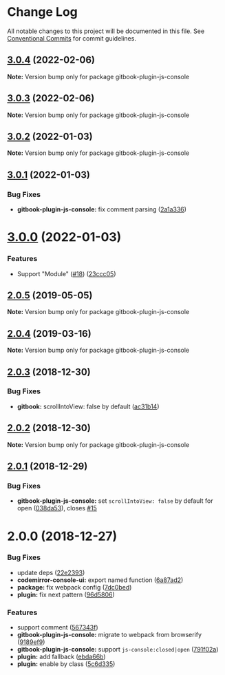 # Change Log

All notable changes to this project will be documented in this file.
See [Conventional Commits](https://conventionalcommits.org) for commit guidelines.

## [3.0.4](https://github.com/azu/gitbook-plugin-js-console/compare/v3.0.3...v3.0.4) (2022-02-06)

**Note:** Version bump only for package gitbook-plugin-js-console





## [3.0.3](https://github.com/azu/gitbook-plugin-js-console/compare/v3.0.2...v3.0.3) (2022-02-06)

**Note:** Version bump only for package gitbook-plugin-js-console





## [3.0.2](https://github.com/azu/gitbook-plugin-js-console/compare/v3.0.1...v3.0.2) (2022-01-03)

**Note:** Version bump only for package gitbook-plugin-js-console





## [3.0.1](https://github.com/azu/gitbook-plugin-js-console/compare/v3.0.0...v3.0.1) (2022-01-03)


### Bug Fixes

* **gitbook-plugin-js-console:** fix comment parsing ([2a1a336](https://github.com/azu/gitbook-plugin-js-console/commit/2a1a3366d44591dc38f17f8822f08d13a3253ceb))





# [3.0.0](https://github.com/azu/gitbook-plugin-js-console/compare/v2.0.5...v3.0.0) (2022-01-03)


### Features

* Support "Module" ([#18](https://github.com/azu/gitbook-plugin-js-console/issues/18)) ([23ccc05](https://github.com/azu/gitbook-plugin-js-console/commit/23ccc05f505f93b4f71d190a5ff1d1240e92601b))





## [2.0.5](https://github.com/azu/gitbook-plugin-js-console/compare/v2.0.4...v2.0.5) (2019-05-05)

**Note:** Version bump only for package gitbook-plugin-js-console





## [2.0.4](https://github.com/azu/gitbook-plugin-js-console/compare/v2.0.3...v2.0.4) (2019-03-16)

**Note:** Version bump only for package gitbook-plugin-js-console





## [2.0.3](https://github.com/azu/gitbook-plugin-js-console/compare/v2.0.2...v2.0.3) (2018-12-30)


### Bug Fixes

* **gitbook:** scrollIntoView: false by default ([ac31b14](https://github.com/azu/gitbook-plugin-js-console/commit/ac31b14))





## [2.0.2](https://github.com/azu/gitbook-plugin-js-console/compare/v2.0.1...v2.0.2) (2018-12-30)

**Note:** Version bump only for package gitbook-plugin-js-console





## [2.0.1](https://github.com/azu/gitbook-plugin-js-console/compare/v2.0.0...v2.0.1) (2018-12-29)


### Bug Fixes

* **gitbook-plugin-js-console:** set `scrollIntoView: false` by default for open ([038da53](https://github.com/azu/gitbook-plugin-js-console/commit/038da53)), closes [#15](https://github.com/azu/gitbook-plugin-js-console/issues/15)





# 2.0.0 (2018-12-27)


### Bug Fixes

* update deps ([22e2393](https://github.com/azu/gitbook-plugin-js-console/commit/22e2393))
* **codemirror-console-ui:** export named function ([6a87ad2](https://github.com/azu/gitbook-plugin-js-console/commit/6a87ad2))
* **package:** fix webpack config ([7dc0bed](https://github.com/azu/gitbook-plugin-js-console/commit/7dc0bed))
* **plugin:** fix next pattern ([96d5806](https://github.com/azu/gitbook-plugin-js-console/commit/96d5806))


### Features

* support <!-- js-console --> comment ([567343f](https://github.com/azu/gitbook-plugin-js-console/commit/567343f))
* **gitbook-plugin-js-console:** migrate to webpack from browserify ([9189ef9](https://github.com/azu/gitbook-plugin-js-console/commit/9189ef9))
* **gitbook-plugin-js-console:** support `js-console:closed|open` ([791f02a](https://github.com/azu/gitbook-plugin-js-console/commit/791f02a))
* **plugin:** add fallback ([ebda66b](https://github.com/azu/gitbook-plugin-js-console/commit/ebda66b))
* **plugin:** enable by class ([5c6d335](https://github.com/azu/gitbook-plugin-js-console/commit/5c6d335))
